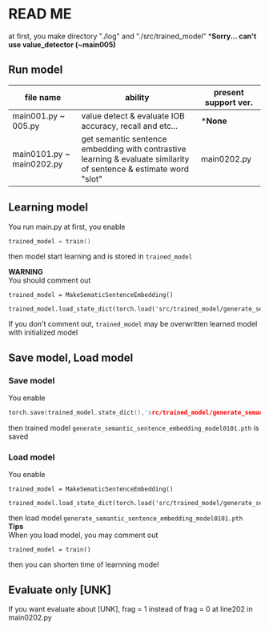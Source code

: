 #   READ ME

at first, you make directory "./log" and "./src/trained_model"
***Sorry... can't use value_detector (~main005)**

## Run model
| file name | ability | present support ver. |
| --------------------- | ----------------------------- | ------------------------- |  
| main001.py ~ 005.py | value detect & evaluate IOB accuracy, recall and etc... | ***None** |  
| main0101.py ~ main0202.py | get semantic sentence embedding with contrastive learning & evaluate similarity of sentence & estimate word "slot"| main0202.py |

## Learning model
You run main.py at first, you enable
 ```c 
trained_model = train()
``` 
then model start learning and is stored in `trained_model`  

**WARNING**  
You should comment out 
```
trained_model = MakeSematicSentenceEmbedding()
    trained_model.load_state_dict(torch.load('src/trained_model/generate_semantic_sentence_embedding_model0101.pth'))
```
If you don't comment out, `trained_model` may be overwritten learned model with initialized model

## Save model, Load model
### Save model

You enable
```c
torch.save(trained_model.state_dict(),'src/trained_model/generate_semantic_sentence_embedding_model0101.pth')
```
then trained model `generate_semantic_sentence_embedding_model0101.pth` is saved  
### Load model  
You enable 
```
trained_model = MakeSematicSentenceEmbedding()
    trained_model.load_state_dict(torch.load('src/trained_model/generate_semantic_sentence_embedding_model0101.pth'))
```
then load model `generate_semantic_sentence_embedding_model0101.pth`  
**Tips**  
When you load model, you may comment out 
```
trained_model = train()
```
then you can shorten time of learnning model

## Evaluate only [UNK]
If you want evaluate about [UNK], frag = 1 instead of frag = 0 at line202 in main0202.py



